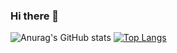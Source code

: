 ### Hi there 👋


![Anurag's GitHub stats](https://github-readme-stats.vercel.app/api?username=yamankubra&show_icons=true&theme=radical)
[![Top Langs](https://github-readme-stats.vercel.app/api/top-langs/?username=yamankubra&layout=compact)](https://github.com/yamankubra/github-readme-stats)


